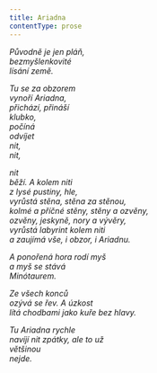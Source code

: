 ```yaml
---
title: Ariadna
contentType: prose
---
```


_Původně je jen pláň,  
bezmyšlenkovité  
lísání země._

_Tu se za obzorem  
vynoří Ariadna,  
přichází, přináší  
klubko,  
počíná  
odvíjet  
nit,  
nit,_

_nit  
běží. A kolem niti  
z lysé pustiny, hle,  
vyrůstá stěna, stěna za stěnou,  
kolmé a příčné stěny, stěny a ozvěny,  
ozvěny, jeskyně, nory a vývěry,  
vyrůstá labyrint kolem niti  
a zaujímá vše, i obzor, i Ariadnu._

_A ponořená hora rodí myš  
a myš se stává  
Minótaurem._

_Ze všech konců  
ozývá se řev. A úzkost  
lítá chodbami jako kuře bez hlavy._

_Tu Ariadna rychle  
navíjí nit zpátky, ale to už  
většinou  
nejde._
